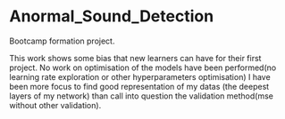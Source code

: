 # Anormal_Sound_Detection
Bootcamp formation project.

This work shows some bias that new learners can have for their first project. 
No work on optimisation of the models have been performed(no learning rate exploration or other hyperparameters optimisation)
I have been more focus to find good representation of my datas (the deepest layers of my network) than call into question the validation method(mse without other validation).
